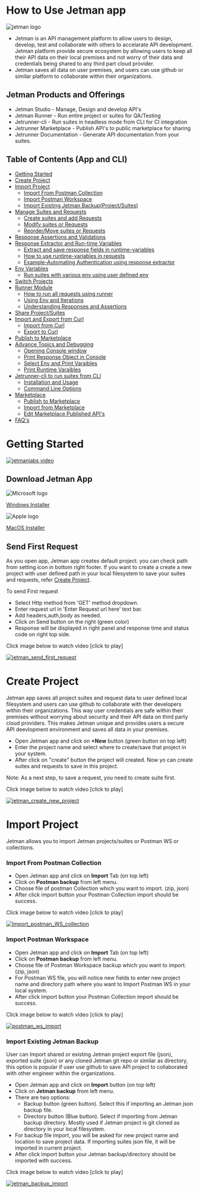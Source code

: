 # How to Use Jetman app
![jetman logo](https://jetmanlabs.com/media/icons/MainPage_jetmanLogo2.png)

* Jetman is an API management platform to allow users to design, develop, test and collaborate with others to accelarate API development. Jetman platform provide secure ecosystem by allowing users to keep all their API data on their local premises and not worry of their data and credentials being shared to any third part cloud provider.
* Jetman saves all data on user premises, and users can use github or similar platform to collaborate within their organizations.


## Jetman Products and Offerings
- Jetman Studio - Manage, Design and develop API's
- Jetman Runner - Run entire project or suites for QA/Testing
- Jetrunner-cli - Run suites in headless mode from CLI for CI integration
- Jetrunner Marketplace - Publish API's to public marketplace for sharing
- Jetrunner Documentation - Generate API documentation from your suites.

## Table of Contents (App and CLI)
- [Getting Started](#getting-started)
- [Create Project](#create-project)
- [Import Project](#import-project)
  - [Import From Postman Collection](#import-from-postman-collection)
  - [Import Postman Workspace](#import-postman-workspace)
  - [Import Existing Jetman Backup(Project/Suites)](#import-existing-jetman-backup)
- [Manage Suites and Requests](#manage-suites-and-requests)
  - [Create suites and add Requests](#create-suites-and-add-requests)
  - [Modify suites or Requests](#modify-suites-or-requests)
  - [Reorder/Move suites or Requests](#move-suites-or-requests)
- [Response Assertions and Validations](#response-assertions-and-validations)
- [Response Extractor and Run-time Variables](#response-extractor-and-run-time-variables)
  - [Extract and save response fields in runtime-variables](#extract-and-save-response-fields-in-runtime-variables)
  - [How to use runtime-variables in requests](#how-to-use-runtime-variables-in-requests)
  - [Example-Automating Authentication using response extractor](Example-Automating-Authentication-using-response-extractor)
- [Env Variables](#Env-Variables)
  - [Run suites with various env using user defined env](#Run-suites-with-various-env-using-user-defined-env)
- [Switch Projects](#Switch-Projects)
- [Runner Module](#Runner-Module)
  - [How to run all requests using runner](#How-to-run-all-requests-using-runner)
  - [Using Env and Iterations](#Using-Env-and-Iterations)
  - [Understanding Responses and Assertions](#Understanding-Responses-and-Assertions)
- [Share Project/Suites](#Share-Project/Suites)
- [Import and Export from Curl](#Import-and-Export-from-Curl)
  - [Import from Curl](#Import-from-Curl)
  - [Export to Curl](#Export-to-Curl)
- [Publish to Marketplace](#Publish-to-Marketplace)
- [Advance Topics and Debugging](#Advance-Topics-and-Debugging)
  - [Opening Console window](#Opening-Console-window)
  - [Print Response Object in Console](#Print-Response-Object-in-Console)
  - [Select Env and Print Varaibles](#Select-Env-and-Print-Varaibles)
  - [Print Runtime Varaibles](#Print-Runtime-Varaibles)
- [Jetrunner-cli to run suites from CLI](#Jetrunner-cli-to-run-suites-from-CLI)
  - [Installation and Usage](#Installation-and-Usage)
  - [Command Line Options](#Command-Line-Options)
- [Marketplace](#Marketplace)
  - [Publish to Marketplace](#Publish-to-Marketplace)
  - [Import from Marketplace](#Import-from-Marketplace)
  - [Edit Marketplace Published API's](#Edit-Marketplace-Published-API's)
- [FAQ's](#FAQ's)

# Getting Started

[![jetmanlabs video](http://i3.ytimg.com/vi/8pbItxrKSFc/hqdefault.jpg)](https://youtu.be/8pbItxrKSFc)

## Download Jetman App

![Microsoft logo](https://jetmanlabs.com/docs/media/ss/window.png)

[Windows Installer](https://github.com/jetmanlabs/app/releases/download/v23.4.25/jetman-Setup-23.4.25.exe)

![Apple logo](https://jetmanlabs.com/docs/media/ss/mac.png)

[MacOS Installer](https://github.com/jetmanlabs/app/releases/download/v23.4.25/jetman-23.4.25.dmg)

## Send First Request

As you open app, Jetman app creates default project. you can check path from setting icon in bottom right footer.
If you want to create a create a new project with user defined path in your local filesystem to save your suites and requests, refer [Create Project](#create-project).

To send First request

- Select Http method from 'GET' method dropdown.
- Enter request url in 'Enter Request url here' text bar.
- Add headers,auth,body as needed.
- Click on Send button on the right (green color)
- Response will be displayed in right panel and response time and status code on right top side.

Click image below to watch video [click to play]

[![jetman_send_first_request](https://user-images.githubusercontent.com/48234672/165219970-f90896fd-717c-4190-a0f5-cdfa304da408.png)](https://user-images.githubusercontent.com/48234672/165217879-922f4d0c-28ff-45c0-8acd-f875d134a882.mp4)

# Create Project

Jetman app saves all project suites and request data to user defined local filesystem and users can use github to collaborate with ther developers within their organizations. This way user credentials are safe within their premises without worrying about security and their API data on third party cloud providers. This makes Jetman unique and provides users a secure API deevlopment environment and saves all data in your premises.

- Open Jetman app and click on **+New** button (green button on top left)
- Enter the project name and select where to create/save that project in your system.
- After click on "create" button the project will created. Now yo can create suites and requests to save in this project.

Note: As a next step, to save a request, you need to create suite first.

Click image below to watch video [click to play]

[![jetman_create_new_project](https://user-images.githubusercontent.com/48234672/165220954-ad3f75c8-5a38-4f28-8095-450f805f809f.png)](https://user-images.githubusercontent.com/83591484/164969326-b6956d72-bd60-4a33-8c72-b17a24c39df5.mp4)

# Import Project

Jetman allows you to import Jetman projects/suites or Postman WS or collections.

### Import From Postman Collection

- Open Jetman app and click on **Import** Tab (on top left)
- Click on **Postman backup** from left menu.
- Choose file of postman Collection which you want to import. (zip, json)
- After click import button your Postman Collection import should be success.

Click image below to watch video [click to play]

[![Import_postman_WS_collection](https://user-images.githubusercontent.com/48234672/165239787-7e110cdb-e8dd-40ab-8123-85cc4f7e9b06.png)](https://user-images.githubusercontent.com/83591484/164969326-b6956d72-bd60-4a33-8c72-b17a24c39df5.mp4)

### Import Postman Workspace

- Open Jetman app and click on **Import** Tab (on top left)
- Click on **Postman backup** from left menu.
- Choose file of Postman Workspace backup which you want to import. (zip, json)
- For Postman WS file, you will notice new fields to enter new project name and directory path where you want to Import Postman WS in your local system.
- After click import button your Postman Collection import should be success.

Click image below to watch video [click to play]

[![postman_ws_import](https://user-images.githubusercontent.com/48234672/165240287-0f461420-e44a-4076-b317-4389b564ef8c.png)](https://user-images.githubusercontent.com/83591484/164969326-b6956d72-bd60-4a33-8c72-b17a24c39df5.mp4)

### Import Existing Jetman Backup

User can Import shared or existing Jetman project export file (json), exported suite (json) or any cloned Jetman git repo or similar as directory, this option is popular if user use github to save API project to collaborated with other engineer within the organizations.


- Open Jetman app and click on **Import** button (on top left)
- Click on **Jetman backup** from left menu.
- There are two options:
   - Backup button (green button). Select this if importing an Jetman json backup file.
   - Directory button (Blue button). Select if importing from Jetman backup directory. Mostly used if Jetman project is git cloned as directory in your local filesystem. 
- For backup file import, you will be asked for new project name and location to save project data. If importing suites json file, it will be imported in current project.
- After click import button your Jetman backup/directory should be imported with success.

Click image below to watch video [click to play]

[![jetman_backup_import](https://user-images.githubusercontent.com/48234672/165242151-0f6478a5-3ccc-48f6-97cb-476532fd3d85.png)](
https://user-images.githubusercontent.com/83591484/164969326-b6956d72-bd60-4a33-8c72-b17a24c39df5.mp4)



